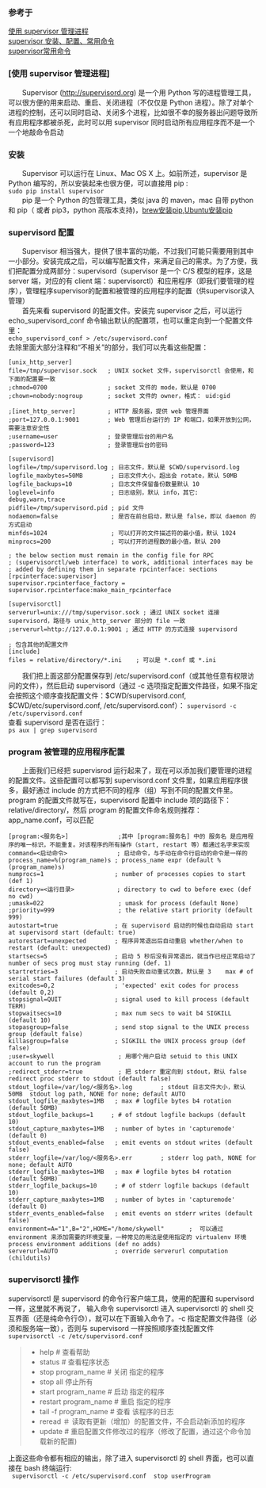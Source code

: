 ### 参考于
[使用 supervisor 管理进程](https://liyangliang.me/posts/2015/06/using-supervisor/)  
[supervisor 安装、配置、常用命令](https://www.cnblogs.com/xueweihan/p/6195824.html)  
[supervisor常用命令](https://www.jianshu.com/p/f8735b039c67)

### [使用 supervisor 管理进程]
&emsp;&emsp;Supervisor (http://supervisord.org) 是一个用 Python 写的进程管理工具，可以很方便的用来启动、重启、关闭进程（不仅仅是 Python 进程）。除了对单个进程的控制，还可以同时启动、关闭多个进程，比如很不幸的服务器出问题导致所有应用程序都被杀死，此时可以用 supervisor 同时启动所有应用程序而不是一个一个地敲命令启动  

### 安装
&emsp;&emsp;Supervisor 可以运行在 Linux、Mac OS X 上。如前所述，supervisor 是 Python 编写的，所以安装起来也很方便，可以直接用 pip :  
`sudo pip install supervisor`  
&emsp;&emsp;pip 是一个 Python 的包管理工具，类似 java 的 maven，mac 自带 python 和 pip（ 或者 pip3，python 高版本支持)，[brew安装pip](https://www.jianshu.com/p/62bea7d3708c),[Ubuntu安装pip](https://linux.cn/article-10110-1.html)  

### supervisord 配置
&emsp;&emsp;Supervisor 相当强大，提供了很丰富的功能，不过我们可能只需要用到其中一小部分。安装完成之后，可以编写配置文件，来满足自己的需求。为了方便，我们把配置分成两部分：supervisord（supervisor 是一个 C/S 模型的程序，这是 server 端，对应的有 client 端：supervisorctl）和应用程序（即我们要管理的程序），管理程序supervisor的配置和被管理的应用程序的配置（供supervisor读入管理）  
&emsp;&emsp;首先来看 supervisord 的配置文件。安装完 supervisor 之后，可以运行echo_supervisord_conf 命令输出默认的配置项，也可以重定向到一个配置文件里：  
`echo_supervisord_conf > /etc/supervisord.conf`  
去除里面大部分注释和“不相关”的部分，我们可以先看这些配置：  
```
[unix_http_server]
file=/tmp/supervisor.sock   ; UNIX socket 文件，supervisorctl 会使用，和下面的配置要一致
;chmod=0700                 ; socket 文件的 mode，默认是 0700
;chown=nobody:nogroup       ; socket 文件的 owner，格式： uid:gid

;[inet_http_server]         ; HTTP 服务器，提供 web 管理界面
;port=127.0.0.1:9001        ; Web 管理后台运行的 IP 和端口，如果开放到公网，需要注意安全性
;username=user              ; 登录管理后台的用户名
;password=123               ; 登录管理后台的密码

[supervisord]
logfile=/tmp/supervisord.log ; 日志文件，默认是 $CWD/supervisord.log
logfile_maxbytes=50MB        ; 日志文件大小，超出会 rotate，默认 50MB
logfile_backups=10           ; 日志文件保留备份数量默认 10
loglevel=info                ; 日志级别，默认 info，其它: debug,warn,trace
pidfile=/tmp/supervisord.pid ; pid 文件
nodaemon=false               ; 是否在前台启动，默认是 false，即以 daemon 的方式启动
minfds=1024                  ; 可以打开的文件描述符的最小值，默认 1024
minprocs=200                 ; 可以打开的进程数的最小值，默认 200

; the below section must remain in the config file for RPC
; (supervisorctl/web interface) to work, additional interfaces may be
; added by defining them in separate rpcinterface: sections
[rpcinterface:supervisor]
supervisor.rpcinterface_factory = supervisor.rpcinterface:make_main_rpcinterface

[supervisorctl]
serverurl=unix:///tmp/supervisor.sock ; 通过 UNIX socket 连接 supervisord，路径与 unix_http_server 部分的 file 一致
;serverurl=http://127.0.0.1:9001 ; 通过 HTTP 的方式连接 supervisord

; 包含其他的配置文件
[include]
files = relative/directory/*.ini    ; 可以是 *.conf 或 *.ini
```
&emsp;&emsp;我们把上面这部分配置保存到 /etc/supervisord.conf（或其他任意有权限访问的文件），然后启动 supervisord（通过 -c 选项指定配置文件路径，如果不指定会按照这个顺序查找配置文件：$CWD/supervisord.conf, $CWD/etc/supervisord.conf, /etc/supervisord.conf）：
` supervisord -c /etc/supervisord.conf `   
查看 supervisord 是否在运行：  
` ps aux | grep supervisord `

### program 被管理的应用程序配置
&emsp;&emsp;上面我们已经把 supervisrod 运行起来了，现在可以添加我们要管理的进程的配置文件。这些配置可以都写到 supervisord.conf 文件里，如果应用程序很多，最好通过 include 的方式把不同的程序（组）写到不同的配置文件里。program 的配置文件就写在，supervisord 配置中 include 项的路径下：relative/directory/，然后 program 的配置文件命名规则推荐：app_name.conf，可以匹配    
```
[program:<服务名>]              ;其中 [program:服务名] 中的 服务名 是应用程序的唯一标识，不能重复。对该程序的所有操作（start, restart 等）都通过名字来实现
command=<启动命令>              ; 启动命令，与手动在命令行启动的命令是一样的
process_name=%(program_name)s ; process_name expr (default %(program_name)s)
numprocs=1                    ; number of processes copies to start (def 1)
directory=<运行目录>            ; directory to cwd to before exec (def no cwd)
;umask=022                     ; umask for process (default None)
;priority=999                  ; the relative start priority (default 999)
autostart=true                ; 在 supervisord 启动的时候也自动启动 start at supervisord start (default: true)
autorestart=unexpected        ; 程序异常退出后自动重启 whether/when to restart (default: unexpected)
startsecs=5                   ; 启动 5 秒后没有异常退出，就当作已经正常启动了    number of secs prog must stay running (def. 1)
startretries=3                ; 启动失败自动重试次数，默认是 3    max # of serial start failures (default 3)
exitcodes=0,2                 ; 'expected' exit codes for process (default 0,2)
stopsignal=QUIT               ; signal used to kill process (default TERM)
stopwaitsecs=10               ; max num secs to wait b4 SIGKILL (default 10)
stopasgroup=false             ; send stop signal to the UNIX process group (default false)
killasgroup=false             ; SIGKILL the UNIX process group (def false)
;user=skywell                  ; 用哪个用户启动 setuid to this UNIX account to run the program
;redirect_stderr=true          ; 把 stderr 重定向到 stdout，默认 false  redirect proc stderr to stdout (default false)
stdout_logfile=/var/log/<服务名>.log        ; stdout 日志文件大小，默认 50MB  stdout log path, NONE for none; default AUTO
stdout_logfile_maxbytes=1MB   ; max # logfile bytes b4 rotation (default 50MB)
stdout_logfile_backups=1     ; # of stdout logfile backups (default 10)
stdout_capture_maxbytes=1MB   ; number of bytes in 'capturemode' (default 0)
stdout_events_enabled=false   ; emit events on stdout writes (default false)
stderr_logfile=/var/log/<服务名>.err        ; stderr log path, NONE for none; default AUTO
stderr_logfile_maxbytes=1MB   ; max # logfile bytes b4 rotation (default 50MB)
stderr_logfile_backups=10     ; # of stderr logfile backups (default 10)
stderr_capture_maxbytes=1MB   ; number of bytes in 'capturemode' (default 0)
stderr_events_enabled=false   ; emit events on stderr writes (default false)
environment=A="1",B="2",HOME="/home/skywell"       ;  可以通过 environment 来添加需要的环境变量，一种常见的用法是使用指定的 virtualenv 环境 process environment additions (def no adds)
serverurl=AUTO                ; override serverurl computation (childutils)
```
### supervisorctl 操作
supervisorctl 是 supervisord 的命令行客户端工具，使用的配置和 supervisord 一样，这里就不再说了，
输入命令 supervisorctl 进入 supervisorctl 的 shell 交互界面（还是纯命令行😓），就可以在下面输入命令了。-c 指定配置文件路径（必须和服务端一致），否则与 supervisord 一样按照顺序查找配置文件  
` supervisorctl -c /etc/supervisord.conf `
>+ help # 查看帮助  
>+ status # 查看程序状态  
>+ stop program_name # 关闭 指定的程序  
>+ stop all 停止所有
>+ start program_name # 启动 指定的程序  
>+ restart program_name # 重启 指定的程序  
>+ tail -f program_name # 查看 该程序的日志  
>+ reread    ＃ 读取有更新（增加）的配置文件，不会启动新添加的程序  
>+ update # 重启配置文件修改过的程序（修改了配置，通过这个命令加载新的配置)  

上面这些命令都有相应的输出，除了进入 supervisorctl 的 shell 界面，也可以直接在 bash 终端运行:  
` supervisorctl -c /etc/supervisord.conf  stop userProgram`



















